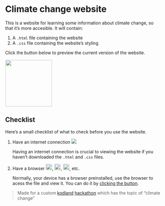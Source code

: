 # Climate change website
This is a website for learning some information about climate change, so that it’s more accesible.
It will contain:
  1. A `.html` file containing the website
  2. A `.css` file containing the website’s styling

Click the button below to preview the current version of the website.

<a href="https://html-preview.github.io/?url=https://github.com/AKodlandUser/climate-change-website/blob/main/index.html" id="button">
  <img src="https://img.shields.io/badge/Preview_Website-black?style=flat-square" width=150px style="border: 1px solid white;" />
</a>

## Checklist
Here’s a small checklist of what to check before you use the website.
<ol>
  <li>Have an internet connection 
    <picture>
      <source media="(prefers-color-scheme: dark)" srcset="https://github.com/user-attachments/assets/ebce3496-a976-4968-a754-4dabbb910775">
      <source media="(prefers-color-scheme: light)" srcset="https://github.com/user-attachments/assets/5c119d2c-2204-4480-bcf9-31fea8173206">
      <img src="https://github.com/user-attachments/assets/ebce3496-a976-4968-a754-4dabbb910775"
    </picture>
  </li>
  <p>Having an internet connection is crucial to viewing the website if you haven’t downloaded the <code>.html</code> and <code>.css</code> files.</p>
  <li>Have a browser <img src="https://github.com/user-attachments/assets/c8bc5307-4c63-4c4d-8ad4-7f20ee332651" width=20px>, <img src="https://github.com/user-attachments/assets/d672e49b-be1c-4254-8780-18b87ee12c64" width=20px>, <img src="https://github.com/user-attachments/assets/1ed485ad-754a-4df0-aaf2-fc22e04c787b" width=20px>, etc.</li>
  <p>Normally, your device has a browser preinstalled, use the browser to acess the file and view it. You can do it by <a href="https://github.com/AKodlandUser/climate-change-website#button">clicking the button</a>.</p>
</ol>

> Made for a custom [kodland](https://kodland.org "Coding Platform for Kids") [hackathon](https://w.wiki/CKZJ "Programing Marathon Event") which has the topic of “climate change”
